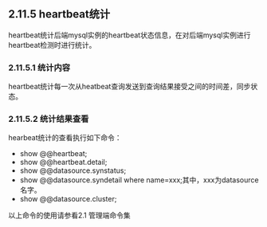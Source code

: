 ## 2.11.5 heartbeat统计
heartbeat统计后端mysql实例的heartbeat状态信息，在对后端mysql实例进行heartbeat检测时进行统计。

### 2.11.5.1  统计内容
heartbeat统计每一次从heatbeat查询发送到查询结果接受之间的时间差，同步状态。

### 2.11.5.2  统计结果查看
hearbeat统计的查看执行如下命令：

+ show @@heartbeat;
+ show @@heartbeat.detail;
+ show @@datasource.synstatus;
+ show @@datasource.syndetail where name=xxx;其中，xxx为datasource名字。
+ show @@datasource.cluster;  

以上命令的使用请参看2.1 管理端命令集